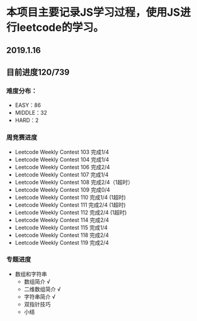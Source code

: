 # 本项目主要记录JS学习过程，使用JS进行leetcode的学习。
## 2019.1.16
## 目前进度120/739
### 难度分布：
* EASY：86
* MIDDLE：32
* HARD：2
### 周竞赛进度
* Leetcode Weekly Contest 103 完成1/4
* Leetcode Weekly Contest 104 完成1/4
* Leetcode Weekly Contest 106 完成2/4
* Leetcode Weekly Contest 107 完成1/4
* Leetcode Weekly Contest 108 完成2/4（1超时）
* Leetcode Weekly Contest 109 完成0/4
* Leetcode Weekly Contest 110 完成1/4 (1超时)
* Leetcode Weekly Contest 111 完成2/4 (1超时)
* Leetcode Weekly Contest 112 完成2/4 (1超时)
* Leetcode Weekly Contest 114 完成2/4
* Leetcode Weekly Contest 115 完成1/4
* Leetcode Weekly Contest 118 完成2/4
* Leetcode Weekly Contest 119 完成2/4
### 专题进度
* 数组和字符串
  * 数组简介 √
  * 二维数组简介 √
  * 字符串简介 √
  * 双指针技巧
  * 小结
